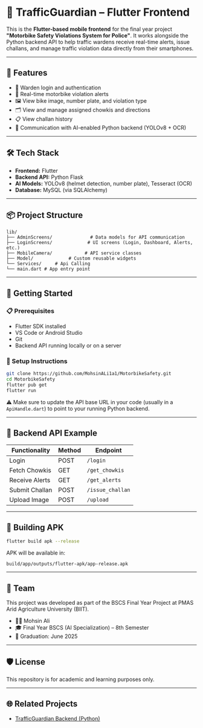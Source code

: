 # 🚦 TrafficGuardian – Flutter Frontend

This is the **Flutter-based mobile frontend** for the final year project **"Motorbike Safety Violations System for Police"**. It works alongside the Python backend API to help traffic wardens receive real-time alerts, issue challans, and manage traffic violation data directly from their smartphones.

---

## 📱 Features

- 🔐 Warden login and authentication
- 🚓 Real-time motorbike violation alerts
- 🖼️ View bike image, number plate, and violation type
- 🗂️ View and manage assigned chowkis and directions
- 📋 View challan history
- 📡 Communication with AI-enabled Python backend (YOLOv8 + OCR)

---

## 🛠️ Tech Stack

- **Frontend:** Flutter
- **Backend API:** Python Flask
- **AI Models:** YOLOv8 (helmet detection, number plate), Tesseract (OCR)
- **Database:** MySQL (via SQLAlchemy)

---

## 📦 Project Structure

```
lib/
├── AdminScreens/              # Data models for API communication
├── LoginScreens/             # UI screens (Login, Dashboard, Alerts, etc.)
├── MobileCamera/            # API service classes
├── Model/             # Custom reusable widgets
└── Services/     # Api Calling  
└── main.dart # App entry point
```

---

## 🚀 Getting Started

### 📋 Prerequisites

- Flutter SDK installed
- VS Code or Android Studio
- Git
- Backend API running locally or on a server

### 🧪 Setup Instructions

```bash
git clone https://github.com/MohsinALi1a1/MotorbikeSafety.git
cd MotorbikeSafety
flutter pub get
flutter run
```

⚠️ Make sure to update the API base URL in your code (usually in a `ApiHandle.dart`) to point to your running Python backend.

---

## 🔗 Backend API Example

| Functionality       | Method | Endpoint                |
|---------------------|--------|-------------------------|
| Login               | POST   | `/login`                |
| Fetch Chowkis       | GET    | `/get_chowkis`          |
| Receive Alerts      | GET    | `/get_alerts`           |
| Submit Challan      | POST   | `/issue_challan`        |
| Upload Image        | POST   | `/upload`               |

---

## 📲 Building APK

```bash
flutter build apk --release
```

APK will be available in:
```
build/app/outputs/flutter-apk/app-release.apk
```

---

## 👥 Team

This project was developed as part of the BSCS Final Year Project at PMAS Arid Agriculture University (BIIT).

- 👨‍💻 Mohsin Ali  
- 🎓 Final Year BSCS (AI Specialization) – 8th Semester  
- 📆 Graduation: June 2025

---

## 🛡️ License

This repository is for academic and learning purposes only.

---

## 🌐 Related Projects

- [TrafficGuardian Backend (Python)](https://github.com/MohsinALi1a1/TrafficGuardian)
